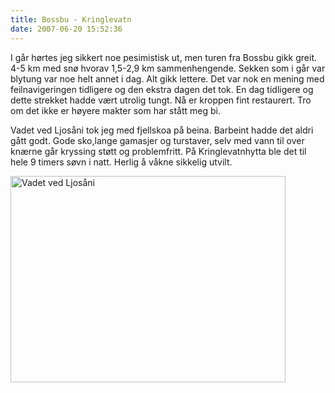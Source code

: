 ```yaml
---
title: Bossbu - Kringlevatn
date: 2007-06-20 15:52:36
---
```


I går hørtes jeg sikkert noe pesimistisk ut, men turen fra Bossbu gikk greit. 4-5 km med snø hvorav 1,5-2,9 km sammenhengende. Sekken som i går var blytung var noe helt annet i dag. Alt gikk lettere. Det var nok en mening med feilnavigeringen tidligere og den ekstra dagen det tok. En dag tidligere og dette strekket hadde vært utrolig tungt. Nå er kroppen fint restaurert. Tro om det ikke er høyere makter som har stått meg bi.

Vadet ved Ljosåni tok jeg med fjellskoa på beina. Barbeint hadde det aldri gått godt. Gode sko,lange gamasjer og turstaver, selv med vann til over knærne går kryssing støtt og problemfritt. På Kringlevatnhytta ble det til hele 9 timers søvn i natt. Herlig å våkne sikkelig utvilt.

<a href="http://www.flickr.com/photos/gisle/694211834/"><img src="http://farm2.static.flickr.com/1375/694211834_1e888974f5.jpg" width="440" height="330" alt="Vadet ved Ljosåni" /></a>
